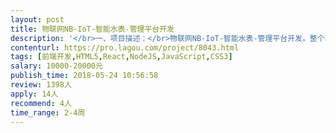 ```yaml
---                
layout: post       
title: 物联网NB-IoT-智能水表-管理平台开发           
description: '</br>一、项目描述：</br>物联网NB-IoT-智能水表-管理平台开发。整个项目包括用户手机App端、微信公众号、维修工App端、管理人员Web端。用户可以使用微信公众号或手机，随时查看热水表用量，为水表充值缴费，免去去物业交热水费的麻烦，免去忽然停热水的尴尬。管理人员可以实时监控热水使用情况，实时收到报警信息，提升服务质量及管理效率。维修工可使用App查看工单，在指定时间内完成任务，拍照上传。</br></br>目前仅对web端管理网站开发进行拆分外包。</br></br>二、主要功能点：</br>水表管理、水表远程控制、NB物联网平台及sim卡管理、工单管理、厂家管理、硬件指令及消息管理、支付功能</br></br></br>三、人员要求：</br>1、精通Javascript，熟练使用MySQL等关系型数据库等；</br>2、精通React、Redux， 了解es6或 action script。</br>3、良好的沟通能力和契约精神。</br>'     
contenturl: https://pro.lagou.com/project/8043.html      
tags: [前端开发,HTML5,React,NodeJS,JavaScript,CSS3]            
salary: 10000-20000元          
publish_time: 2018-05-24 10:56:58         
review: 1398人                   
apply: 14人                   
recommend: 4人                   
time_range: 2-4周              
---                 
```

